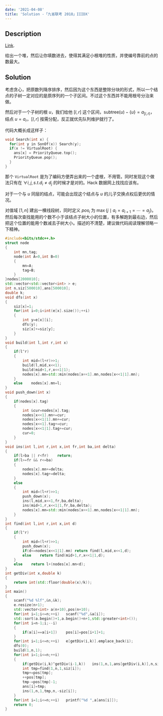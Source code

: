 ```yaml
---
date: '2021-04-08'
title: 'Solution -「九省联考 2018」IIIDX'
---
```


## Description

[Link](https://www.luogu.com.cn/problem/P4364).

给出一个堆，然后让你填数进去，使得其满足小根堆的性质，并使编号靠前的点的数最大。

## Solution

考虑贪心，把原数列降序排序，然后因为这个东西是整除分块的形式，所以一个结点的子树一定对应的是原序列的一个子区间。不过这个东西并不能用根号分治来做。

然后对于一个子树的根 $u$，我们给他 $[l,r]$ 这个区间，$\text{subtree}(u)-\{u\}=a_{[l,r)}$，结点 $u=a_{r}$，$[l,r]$ 按需分配，反正就优先队列维护就行了。

代码大概长成这样子：

```cpp
void Search(int x) {
  for(int y in SonOf(x)) Search(y);
  if(x != VirtualRoot) {
    ans[x] = PriorityQueue.top();
    PriorityQueue.pop();
  }
}
```

那个 `VirtualRoot` 是为了编码方便弄出来的一个虚根，不用管。同时发现这个做法只有在 $\forall i,j,s.t.d_{i}\neq d_{j}$ 的时候才是对的。Hack 数据网上找找应该有。

对于一个与 $u$ 同层的结点，可能会出现这个结点与 $u$ 的儿子交换点权后更优的情况。

对值域 $[1,n]$ 建出一棵线段树，同时定义 $pos_{i}$ 为 $\max\{j\mid a_{i}=a_{i+1}=\cdots=a_{j}\}$。然后每次查找能用的个数不小于该结点子树大小的位置，有多解跑到最右边，然后把这个位置的能用个数减去子树大小。描述的不清楚，建议做代码阅读理解领略一下精神。

```cpp
#include<bits/stdc++.h>
struct node
{
	int mn,tag;
	node(int A=0,int B=0)
	{
		mn=A;
		tag=B;
	}
}nodes[2000010];
std::vector<std::vector<int> > e;
int n,siz[500010],ans[500010];
double k;
void dfs(int x)
{
	siz[x]=1;
	for(int i=0;i<int(e[x].size());++i)
	{
		int y=e[x][i];
		dfs(y);
		siz[x]+=siz[y];
	}
}
void build(int l,int r,int x)
{
	if(l^r)
	{
		int mid=(l+r)>>1;
		build(l,mid,x<<1);
		build(mid+1,r,x<<1|1);
		nodes[x].mn=std::min(nodes[x<<1].mn,nodes[x<<1|1].mn);
	}
	else	nodes[x].mn=l;
}
void push_down(int x)
{
	if(nodes[x].tag)
	{
		int &cur=nodes[x].tag;
		nodes[x<<1].mn+=cur;
		nodes[x<<1|1].mn+=cur;
		nodes[x<<1].tag+=cur;
		nodes[x<<1|1].tag+=cur;
		cur=0;
	}
}
void ins(int l,int r,int x,int fr,int ba,int delta)
{
	if(l>ba || r<fr)	return;
	if(l>=fr && r<=ba)
	{
		nodes[x].mn+=delta;
		nodes[x].tag+=delta;
	}
	else
	{
		int mid=(l+r)>>1;
		push_down(x);
		ins(l,mid,x<<1,fr,ba,delta);
		ins(mid+1,r,x<<1|1,fr,ba,delta);
		nodes[x].mn=std::min(nodes[x<<1].mn,nodes[x<<1|1].mn);
	}
}
int find(int l,int r,int x,int d)
{
	if(l^r)
	{
		int mid=(l+r)>>1;
		push_down(x);
		if(d<=nodes[x<<1|1].mn)	return find(l,mid,x<<1,d);
		else	return find(mid+1,r,x<<1|1,d);
	}
	else	return l+(nodes[x].mn<d);
}
int getDiv(int x,double k)
{
	return int(std::floor(double(x)/k));
}
int main()
{
	scanf("%d %lf",&n,&k);
	e.resize(n+1);
	std::vector<int> a(n+10),pos(n+10);
	for(int i=1;i<=n;++i)	scanf("%d",&a[i]);
	std::sort(a.begin()+1,a.begin()+n+1,std::greater<int>());
	for(int i=n-1;i;--i)
	{
		if(a[i]==a[i+1])	pos[i]=pos[i+1]+1;
	}
	for(int i=1;i<=n;++i)	e[getDiv(i,k)].emplace_back(i);
	dfs(0);
	build(1,n,1);
	for(int i=1;i<=n;++i)
	{
		if(getDiv(i,k)^getDiv(i-1,k))	ins(1,n,1,ans[getDiv(i,k)],n,siz[getDiv(i,k)]-1);
		int tmp=find(1,n,1,siz[i]);
		tmp+=pos[tmp];
		++pos[tmp];
		tmp-=pos[tmp]-1;
		ans[i]=tmp;
		ins(1,n,1,tmp,n,-siz[i]);
	}
	for(int i=1;i<=n;++i)	printf("%d ",a[ans[i]]);
	return 0;
}
```